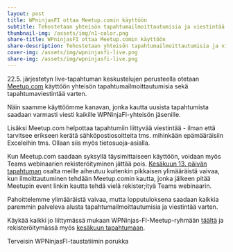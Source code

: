 ```yaml
---
layout: post
title: WPninjasFI ottaa Meetup.comin käyttöön
subtitle: Tehostetaan yhteisön tapahtumailmoittautumisia ja viestintää
thumbnail-img: /assets/img/n1-color.png
share-title: WPninjasFI ottaa Meetup.comin käyttöön
share-description: Tehostetaan yhteisön tapahtumailmoittautumisia ja viestintää
cover-img: /assets/img/wpninjasfi-live.png
share-img: /assets/img/wpninjasfi-live.png
--- 
```

22.5. järjestetyn live-tapahtuman keskustelujen perusteella otetaan <a href="https://www.meetup.com/wpninjasfi/" target="_new">Meetup.com</a> käyttöön yhteisön tapahtumailmoittautumisia sekä tapahtumaviestintää varten. 

Näin saamme käyttöömme kanavan, jonka kautta uusista tapahtumista saadaan varmasti viesti kaikille WPNinjaFI-yhteisön jäsenille. 

Lisäksi Meetup.com helpottaa tapahtumiin liittyvää viestintää - ilman että tarvitsee erikseen kerätä sähköpostiosoitteita tms. mihinkään epämääräisiin Exceleihin tms. Ollaan siis myös tietosuoja-asialla. 

Kun Meetup.com saadaan syksyllä täysimittaiseen käyttöön, voidaan myös Teams webinaarien rekisteröityminen jättää pois. <a href="https://wpninjas.fi/2025-06-07-Et%C3%A4tapahtuma-13.6.2025/">Kesäkuun 13. päivän tapahtuman</a> osalta meille aiheutuu kuitenkin pikkaisen ylimääräistä vaivaa, kun ilmoittautuminen tehdään Meetup.comin kautta, jonka jälkeen pitää Meetupin event linkin kautta tehdä vielä rekister;ityä Teams webinaarin. 

Pahoittelemme ylimääräistä vaivaa, mutta lopputuloksena saadaan kaikkia paremmin palveleva alusta tapahtumailmoittautumisia ja viestintää varten. 

Käykää kaikki jo liittymässä mukaan WPNinjas-FI-Meetup-ryhmään <a href="https://www.meetup.com/wpninjasfi/" target="_new">täältä</a> ja rekisteröitymässä myös <a href="https://wpninjas.fi/2025-06-07-Et%C3%A4tapahtuma-13.6.2025/">kesäkuun tapahtumaan</a>.

Terveisin
WPNinjasFI-taustatiimin porukka
